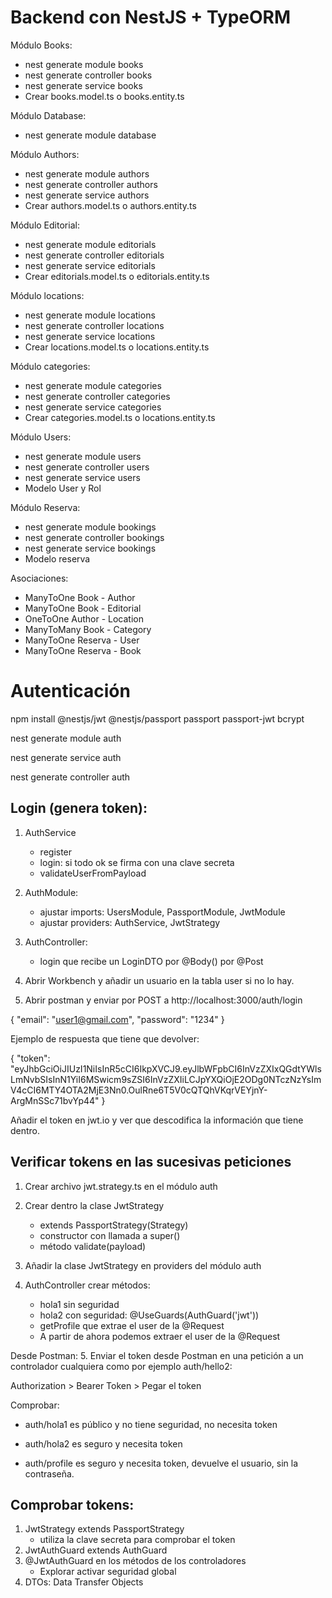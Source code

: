 
# Backend con NestJS + TypeORM

Módulo Books:
* nest generate module books
* nest generate controller books
* nest generate service books
* Crear books.model.ts o books.entity.ts


Módulo Database: 
* nest generate module database


Módulo Authors:
* nest generate module authors
* nest generate controller authors
* nest generate service authors
* Crear authors.model.ts o authors.entity.ts

Módulo Editorial:
* nest generate module editorials
* nest generate controller editorials
* nest generate service editorials
* Crear editorials.model.ts o editorials.entity.ts

Módulo locations:
* nest generate module locations
* nest generate controller locations
* nest generate service locations
* Crear locations.model.ts o locations.entity.ts

Módulo categories:
* nest generate module categories
* nest generate controller categories
* nest generate service categories
* Crear categories.model.ts o locations.entity.ts

Módulo Users:
* nest generate module users
* nest generate controller users
* nest generate service users
* Modelo User y Rol

Módulo Reserva:
* nest generate module bookings
* nest generate controller bookings
* nest generate service bookings
* Modelo reserva

Asociaciones:
* ManyToOne Book - Author
* ManyToOne Book - Editorial
* OneToOne Author - Location
* ManyToMany Book - Category
* ManyToOne Reserva - User
* ManyToOne Reserva - Book


# Autenticación

npm install @nestjs/jwt @nestjs/passport passport passport-jwt bcrypt

nest generate module auth

nest generate service auth

nest generate controller auth

## Login (genera token): 
1. AuthService
    * register
    * login: si todo ok se firma con una clave secreta
    * validateUserFromPayload

2. AuthModule:
    * ajustar imports: UsersModule, PassportModule, JwtModule
    * ajustar providers: AuthService, JwtStrategy
3. AuthController:
    * login que recibe un LoginDTO por @Body() por @Post

4. Abrir Workbench y añadir un usuario en la tabla user si no lo hay.

5. Abrir postman y enviar por POST a http://localhost:3000/auth/login

{
    "email": "user1@gmail.com",
    "password": "1234"
}

Ejemplo de respuesta que tiene que devolver: 

{
    "token": "eyJhbGciOiJIUzI1NiIsInR5cCI6IkpXVCJ9.eyJlbWFpbCI6InVzZXIxQGdtYWlsLmNvbSIsInN1YiI6MSwicm9sZSI6InVzZXIiLCJpYXQiOjE2ODg0NTczNzYsImV4cCI6MTY4OTA2MjE3Nn0.OulRne6T5V0cQTQhVKqrVEYjnY-ArgMnSSc71bvYp44"
}

Añadir el token en jwt.io y ver que descodifica la información que tiene dentro.

## Verificar tokens en las sucesivas peticiones



1. Crear archivo jwt.strategy.ts en el módulo auth

2. Crear dentro la clase JwtStrategy
    * extends PassportStrategy(Strategy) 
    * constructor con llamada a super()
    * método validate(payload)

3. Añadir la clase JwtStrategy en providers del módulo auth

4. AuthController crear métodos:
    * hola1 sin seguridad
    * hola2 con seguridad: @UseGuards(AuthGuard('jwt'))
    * getProfile que extrae el user de la @Request
    * A partir de ahora podemos extraer el user de la @Request


Desde Postman:
5. Enviar el token desde Postman en una petición a un controlador cualquiera como por ejemplo auth/hello2:

Authorization > Bearer Token > Pegar el token

Comprobar:

* auth/hola1 es público y no tiene seguridad, no necesita token

* auth/hola2 es seguro y necesita token

* auth/profile es seguro y necesita token, devuelve el usuario, sin la contraseña.

## Comprobar tokens:
1. JwtStrategy extends PassportStrategy
    * utiliza la clave secreta para comprobar el token
2. JwtAuthGuard extends AuthGuard
3. @JwtAuthGuard en los métodos de los controladores
    * Explorar activar seguridad global
6. DTOs: Data Transfer Objects 